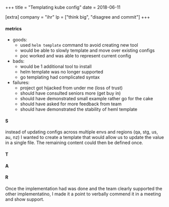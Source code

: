 +++
title = "Templating kube config"
date = 2018-06-11

[extra]
company = "ihr"
lp = ["think big", "disagree and commit"]
+++

#### metrics
- goods:
  - used `helm template` command to avoid creating new tool
  - would be able to slowly template and move over existing configs
  - poc worked and was able to represent current config
- bads:
  - would be 1 additional tool to install
  - helm template was no longer supported
  - go templating had complicated syntax
- failures:
  - project got hijacked from under me (loss of trust)
  - should have consulted seniors more (get buy in)
  - should have demonstrated small example rather go for the cake
  - should have asked for more feedback from team
  - should have demonstrated the stability of heml template

#### S
instead of updating configs across multiple envs and regions (qa, stg, us, au, nz) I wanted to create a template that would allow us to update the value in a single file. The remaining content could then be defined once.

#### T

#### A

#### R
Once the implementation had was done and the team clearly supported the other implementatino, I made it a point to verbally commend it in a meeting and show support.

